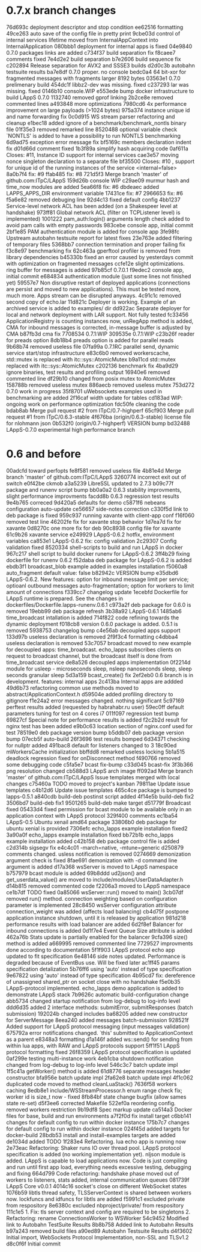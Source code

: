 # 0.7.x branch changes

76d693c deployment descriptor and stop condition
ee62516 formatting
49ce263 auto save of the config file in pretty print
9cbe03d control of internal services lifetime moved from InternalAppContext into InternalApplication
080bbb1 deployment for internal apps is fixed
04e9840 0.7.0 packages links are added
c734f37 build separation fix
f8caee7 comments fixed
7e4d2e2 build separation
b7e2606 build sequence fix
c202894 Release separation for AVX2 and SSSE3 builds
d2d0c3b autobahn testsuite results
ba7e8df 0.7.0 proper. no console
bedc0a4 64 bit-xor for fragmented messages with fragments larger 8192 bytes
03563e1 0.7.0 prelimenary build
454dc1f libbz2-dev was missing. fixed
c237293 lar was missing. fixed
0146b10 console.WIP
e553ede bump docker infrastructure to build LAppS 0.7.0
1132740 removed gprof linking
2b2ce8e removed commented lines
a493848 more optimizations
7980cd6 4x performance improvement on large payloads (>1024 bytes)
975a374 instance unique id and name forwarding fix
0c0d915 WS stream parser refactoring and cleanup
e1bec18 added ignore of a benchmark/benchmark_nontls binary file
01f35e3 removed remarked line
8520488 optional variable check `NONTLS' is added to have a possibility to run NONTLS benchmarking
6d9ad75 exception error message fix
bf5169c members declaration indent fix
d01d66d comment fixed
1b3f89a simplify hash acquiring code
0af611a Closes: #11, Instance ID support for internal services
cae3e57 moving nonce singleton declaration to a separate file
bf35500 Closes: #10 , support for unique id of the running instances of the service <internal=false>
8a0b7f4 fix: #9
ffab485 fix: #8
721d5f3 Merge branch 'master' of github.com:ITpC/LAppS
159d26b console WIP
c29ae09 murmur hash and time_now modules are added
5ea66f8 fix: #6
dbdeaec added LAPPS_APPS_DIR environment variable
17431ce fix: #7
2966653 fix: #6
f5a6e82 removed debuging line
92d4c13 fixed default config
4bb1237 Service-level network ACL has been added (on a Shakespeer level at handshake)
973ff81 Global network ACL (filter on TCPListener level) is implemented)
1001222 pam_auth:login() arguments length check added to avoid pam calls with empty passwords
983cebe console app, initial commit
2bf1e85 PAM authentication module is added for console app
3fe98fc Upstream autobahn testsuite report for latest fixes
23e763e added filtering of temporary files
5368bb7 connection termination and proper failing fix
f3c8e97 benchmarking fix
62c463a gperftool profiler is removed from library dependencies
b45330b fixed an error caused by yesterdays commit with optimization on fragmented messages
ccfe12e slight optimizations. ring buffer for messages is added
97b85cf 0.7.0.1
f9edec2 console app, initial commit
e684834 authentication module (just some lines not finished yet)
59557e7 Non disruptive restart of deployed applications (connections are persist and moved to new applications). This must be tested more, much more. Apps stream can be disrupted anyways.
4c91c1c removed second copy of echo.lar
11d821c Deployer is working. Example of an archived service is added to examples/ dir
dd922ac Separate deployer for local and network deployment with LAR support. Not fully tested
fc33456 ApplicationRegistry is counting instances now, unRegApp method is added, CMA for inbound messages is corrected, in-message buffer is adjusted by CMA
b87fb3d cma fix
7708534 0.7.1:WIP
309535e 0.7.1:WIP
c23b26f reader for preads option
8db18b4 preads option is added for parallel reads
9b68b74 removed useless file
07fa99a 0.7.1RC parallel send, dynamic service start/stop infrastructure
e83c6b0 removed workerscache, std::mutex is replaced with itc::sys::AtomicMutex
b9a11cd std::mutex replaced with itc::sys::AtomicMutex
c202136 benchmark fix
4ba9d29 ignore binaries, test results and profiling output
16940e6 removed commented line
df29b10 changed from posix mutex to AtomicMutex
158788b removed useless mutex
886aecb removed useless mutex
753d272 0.7.0 work in progress
35f8701 uWebsockets examples used in benchmarking are added
2f16caf width update for tables
cd183ad WIP: ongoing work on performance optimization
fdc50fe cleaning the code
bdab8ab Merge pull request #2 from ITpC/0.7-highperf
65cf903 Merge pull request #1 from ITpC/0.6.3-stable
4f676ba (origin/0.6.3-stable) license file for nlohmann json
0b532f0 (origin/0.7-highperf) VERSION bump
bd32488 LAppS-0.7.0 experimental high performance branch

# 0.6 and before

00adcfd toward perfopts
fe8f581 removed useless file
4b81e4d Merge branch 'master' of github.com:ITpC/LAppS
3260774 incorrect exit out of switch
e0f42be ckmob
a3a5239 LibreSSL updated to 2.7.3
b09c77f package and runenv script bump
bb0a0a2 0.6.3 stability improvments, slight performance improvments
facdd8b 0.6.3 regression test results
9e4b765 correced
9d420a5 defaults for demo
c5871f6 nebeans configuration auto-update
ce56657 side-notes correction
c330f5d link to deb package is fixed
959c937 running xavante with client-app conf
f16f060 removed test line
46202fe fix for xavante stop behavior
1d7ea7d fix for xavante
0d8270c one more fix for deb
90c8938 config file for xavante
61c9b26 xavante service
e249929 LAppS-0.6.2 hotfix, environment variables
ca853e1 LAppS-0.6.2 fix: config validation
2c29307 Config validation fixed
8520334 shell-scripts to build and run LAppS in docker
967c217 shell script to build docker runenv for LAppS-0.6.2
3ff4b29 fixing dockerfile for runenv 0.6.2
f52daba deb package for LAppS-0.6.2 is added
ebdb3f1 broadcast_blob example added in examples installation
f5060a8 auto_fragment default value: false
b82942c VERSION bump
e35dbd6 LAppS-0.6.2. New features: option for inbound message limit per service; optioanl outbound messages auto-fragmentation; option for workers to limit amount of connections
f339cc7 changelog update
1ecebfd Dockerfile for LAppS runtime is prepared. See the changes in dockerfiles/Dockerfile.lapps-runenv.0.6.1
c973a2f deb package for 0.6.0 is removed
19ebb99 deb package refresh
3b38a92 LAppS-0.6.1
1485ab6 time_broadcast intallation is added
714f822 code refining towards the dynamic deployment
f018cb8 version 0.6.0 package is added. 0.5.1 is removed
5938753 changelog bump
c4e56ab decoupled apps support
133d97b useless declaration is removed
2f9f3c4 formatting
c4dbba4 useless declaration is removed
53c7057 broadcast moved to new example for decoupled apps: time_broadcast. echo_lapps subscribes clients on request to broadcast channel, but the broadcast itself is done from time_broadcast service
de8a526 decoupled apps implementation
0f2214d module for usleep - microseconds sleep, nsleep nanoseconds sleep, sleep seconds granular sleep
5d3a159 bcast_create() fix
2ef2eb0 0.6 branch is in development. features: internal apps
2c413ba Internal apps are addded
49d6b73 refactoring common use methods moved to abstract/ApplicationContext.h
d59504e added profiling directory to gitignore
f1e24a2 error messages changed. nothing significant
5c97169 perftest results added (requested by habrahabr.ru user)
59ec0ff default parameters tuning for test on 4 cores i7
011f097 regression test bump
69827cf Special note for performance results is added
f2c2b2d result for nginx test has been added
e9b0c63 location section of nginx.conf used for test
78519e0 deb package version bump
b5ddb07 deb package version bump
07ecb5f auto-build
26f3696 test results bomped
6d34371 checking for nullptr added
491bac8 default for listeners changed to 3
18c90ed mWorkersCache initialization
bbffdd8 remarked useless locking
5b1a515 deadlock regression fixed for onDisconnect method
f490766 removed some debugging code
c5fa5e7 bcast fix-bump
c33d045 bcast-fix
3f3b366 png resolution changed
cb588d3 LAppS arch image
ff092ad Merge branch 'master' of github.com:ITpC/LAppS Issue templates merged with local changes
c75460a TODO moved to project's kanban
79811ae Update issue templates
c4b12d6 Update issue templates
465c4ce package is bumped to lapps-0.5.1
a840cdb build-deb postinst script added
4f14e5b build-deb fix2
3506bd7 build-deb fix1
9501265 build-deb make target
d51779f Broadcast fixed
05433d4 fixed permission for bcast module to be available only in an application context with LAppS protocol
329f400 comments
ec1ba54 LAppS-0.5 Ubuntu xenail amd64 package
33806b0 deb package for ubuntu xenial is provided
7306efc echo_lapps example installation fixed2
3a90a0f echo_lapps example installation fixed
bb72b1b echo_lapps example installation added
c42b158 deb package control file is added
c2d314b sigsegv fix
e4c4c01 -march=native, -mtune=generic
d250879 comments changed. usless notification is removed
0274669 demonization argument check is fixed
8fae691 demonization with -d command line argument is added
d17a368 wsServer is moved to LAppS namespace
b757979 bcast module is added
69b8ddd ud2json() and get_userdata_value() are moved to include/modules/UserDataAdapter.h
d14b815 removed commented code
f2206a3 moved to LAppS namespace
ce1b7df TODO fixed
0a85066 wsServer::run() moved to main()
3cb07df removed run() method. connection weighting based on configuration parameter is implemented
28c8450 wsServer configuration attribute connection_weight was added (affects load balancing)
cb4d75f postpone application instance shutdown, until it is released by application
981d218 performance results with load balancer are added
6d2f8ef Balancer for inbound connections is added
0d1f7e4 Event Queue Size attribute is added
462a76b Stats update is partially  enabled for the balancer
9cfa396 size() method is added
a669995 removed commented line
7729527 improvments done according to documentation
5f1f903 LAppS protocol echo app updated to fit specification
6e48146 side notes updated. Performance is degraded because of EventBus use. Will be fixed later
ac1ff45 params specification detalization
5b76ff6 using 'auto' instead of type specification
9e67822 using 'auto' instead of type specification
4b95cd7 fix: dereference of unassigned shared_ptr on socket close with no handshake
f5e0b35 LAppS-protocol implemented. echo_lapps demo application is added to demonstrate LAppS stack
7b9626c automatic build-configuration change
abb5734 changed startup notification from log-debug to log-info level
ddd6d35 added 2 interface methods: submitError, submitResponses (batch submission)
192024b changed includes
ba68205 added new constructor for ServerMessage
8eea240 added messages batch-submission
928521f Added support for LAppS protocol messaging (input messages validation)
675792a error notifications changed. `this\' submitted to ApplicationContext as a parent
e8348a3 formatting
d1a146f added ws::send() for sending from within lua apps, with RAW and LAppS protocols support
5ff1f51 LAppS protocol formatting fixed
26f8359 LAppS protocol specification is updated
0af299e testing multi-instance work
4eb1cba shutdown notification changed from log-debug to log-info level
546c3c7 batch update impl
1f5c41a getWorker() method is added
61d8776 separate messages header constructor
bfa956e batch update impl
2fa62e8 batch update impl
4f1c062 duplicated code moved to method cleanLuaStack()
7636f58 workers caching
8edb8e1 include/WSStreamProcessor.h enum range check fix; worker id is size_t now - fixed
8fb84bf state change bugfix (allow sames state re-set)
d5f3ee6 corrected Makefile
522ef0a reordering config. removed workers restriction
9b19df8 Spec markup update
ca514a3 Docker files for base, build and run environments
a7f2f0d fix install target
c6bb141 changes for default config to run within docker instance
175b7c7 changes for default config to run within docker instance
024f45d added targets for docker-build
28bdb53 install and install-examples targets are added
de1034d added TODO
1f283e4 Refactoring. lua echo app is running now
2e73eac Refactoring: Shaker runs IO over thread pool. LAppS protocol specification is added (no working implementation yet). nljson module is added. LAppS is capable to load applications now. Code is just compiling and run until first app load, everything needs excessive testing, debugging and fixing
664d799 Code refactoring: handshake phase moved out of workers to listeners, stats added, internal communication queues
081739f LAppS Core v0.0.1
4014c16 socket's close on different WebSocket states
1076b59 libtls thread safety, TLSServerContext is shared between workers now. lockfuncs and idfuncs for libtls are added
f5991c1 excluded private from respository
8e6380c excluded nbproject/private/ from respository
111c1e5 1. Fix: tls server context and config are required to be singletons 2. Refactoring: rename ConnectionsWorker to WSWorker
54c9452 Modified link to Autobahn TestSuite Results
8b8b758 Added link to Autobahn Results
b97a243 removed build files
a90ed89 Autobahn Testsuite Results
d4f3602 Initial import, WebSockets Protocol Implementation, non-SSL and TLSv1.2
d8c0f6f Initial commit
